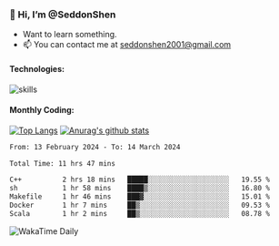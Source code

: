 ### 👋 Hi, I’m @SeddonShen
- Want to learn something.
- 📫 You can contact me at seddonshen2001@gmail.com

#### Technologies:

![skills](https://skillicons.dev/icons?i=scala,js,html,css,bootstrap,jquery,c,cpp,cloudflare,django,docker,flask,git,github,githubactions,linux,latex,mysql,nodejs,ps,php,pr,py,raspberrypi,redis,unreal,v,vscode,vue,bash)

#### Monthly Coding:
[![Top Langs](https://github-readme-stats.vercel.app/api/top-langs?username=seddonshen&show_icons=true&locale=en&layout=compact&hide=html&langs_count=8)](https://github.com/SeddonShen/)
[![Anurag's github stats](https://github-readme-stats.vercel.app/api?username=SeddonShen&count_private=true&show_icons=true)](https://github.com/anuraghazra/github-readme-stats)
<!--START_SECTION:waka-->

```txt
From: 13 February 2024 - To: 14 March 2024

Total Time: 11 hrs 47 mins

C++          2 hrs 18 mins   █████░░░░░░░░░░░░░░░░░░░░   19.55 %
sh           1 hr 58 mins    ████▒░░░░░░░░░░░░░░░░░░░░   16.80 %
Makefile     1 hr 46 mins    ███▓░░░░░░░░░░░░░░░░░░░░░   15.01 %
Docker       1 hr 7 mins     ██▒░░░░░░░░░░░░░░░░░░░░░░   09.53 %
Scala        1 hr 2 mins     ██▒░░░░░░░░░░░░░░░░░░░░░░   08.78 %
```

<!--END_SECTION:waka-->

![WakaTime Daily](https://wakatime.com/share/@seddon2001/61a7e342-5f12-4fea-bf92-1fac161e97d6.svg)
<!---
SeddonShen/SeddonShen is a ✨ special ✨ repository because its `README.md` (this file) appears on your GitHub profile.
You can click the Preview link to take a look at your changes.
--->
